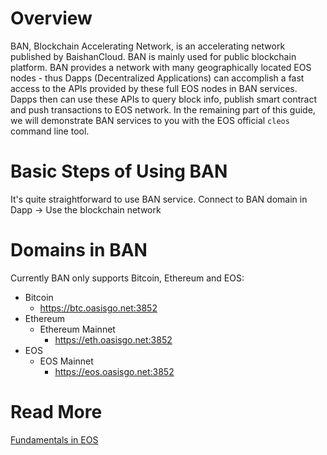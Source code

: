 # Overview

BAN, Blockchain Accelerating Network, is an accelerating network published by BaishanCloud. BAN is mainly used for public blockchain platform. BAN provides a network with many geographically located EOS nodes - thus Dapps (Decentralized Applications) can accomplish a fast access to the APIs provided by these full EOS nodes in BAN services. Dapps then can use these APIs to query block info, publish smart contract and push transactions to EOS network. In the remaining part of this guide, we will demonstrate BAN services to you with the EOS official `cleos` command line tool.

# Basic Steps of Using BAN

It's quite straightforward to use BAN service.
Connect to BAN domain in Dapp -> Use the blockchain network

# Domains in BAN

Currently BAN only supports Bitcoin, Ethereum and EOS: 

* Bitcoin
	* https://btc.oasisgo.net:3852
* Ethereum
	* Ethereum Mainnet
		* https://eth.oasisgo.net:3852
* EOS
	* EOS Mainnet
		* https://eos.oasisgo.net:3852

# Read More

[Fundamentals in EOS](EOS.md)
